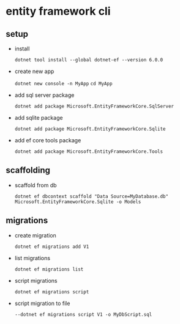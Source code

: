 # entity framework cli

## setup

- install

  `dotnet tool install --global dotnet-ef --version 6.0.0`

- create new app

  `dotnet new console -n MyApp`
  `cd MyApp`

- add sql server package

  `dotnet add package Microsoft.EntityFrameworkCore.SqlServer`

- add sqlite package

  `dotnet add package Microsoft.EntityFrameworkCore.Sqlite`

- add ef core tools package

  `dotnet add package Microsoft.EntityFrameworkCore.Tools`

## scaffolding

- scaffold from db

  `dotnet ef dbcontext scaffold "Data Source=MyDatabase.db" Microsoft.EntityFrameworkCore.Sqlite -o Models`

## migrations

- create migration

  `dotnet ef migrations add V1`

- list migrations

  `dotnet ef migrations list`

- script migrations

  `dotnet ef migrations script`

- script migration to file

  `--dotnet ef migrations script V1 -o MyDbScript.sql`
